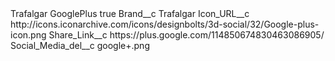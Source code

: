 <?xml version="1.0" encoding="UTF-8"?>
<CustomMetadata xmlns="http://soap.sforce.com/2006/04/metadata" xmlns:xsi="http://www.w3.org/2001/XMLSchema-instance" xmlns:xsd="http://www.w3.org/2001/XMLSchema">
    <label>Trafalgar GooglePlus</label>
    <protected>true</protected>
    <values>
        <field>Brand__c</field>
        <value xsi:type="xsd:string">Trafalgar</value>
    </values>
    <values>
        <field>Icon_URL__c</field>
        <value xsi:type="xsd:string">http://icons.iconarchive.com/icons/designbolts/3d-social/32/Google-plus-icon.png</value>
    </values>
    <values>
        <field>Share_Link__c</field>
        <value xsi:type="xsd:string">https://plus.google.com/114850674830463086905/</value>
    </values>
    <values>
        <field>Social_Media_del__c</field>
        <value xsi:type="xsd:string">google+.png</value>
    </values>
</CustomMetadata>
